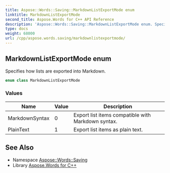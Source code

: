 ```yaml
---
title: Aspose::Words::Saving::MarkdownListExportMode enum
linktitle: MarkdownListExportMode
second_title: Aspose.Words for C++ API Reference
description: 'Aspose::Words::Saving::MarkdownListExportMode enum. Specifies how lists are exported into Markdown in C++.'
type: docs
weight: 68000
url: /cpp/aspose.words.saving/markdownlistexportmode/
---
```

## MarkdownListExportMode enum


Specifies how lists are exported into Markdown.

```cpp
enum class MarkdownListExportMode
```

### Values

| Name | Value | Description |
| --- | --- | --- |
| MarkdownSyntax | 0 | Export list items compatible with Markdown syntax. |
| PlainText | 1 | Export list items as plain text. |

## See Also

* Namespace [Aspose::Words::Saving](../)
* Library [Aspose.Words for C++](../../)

